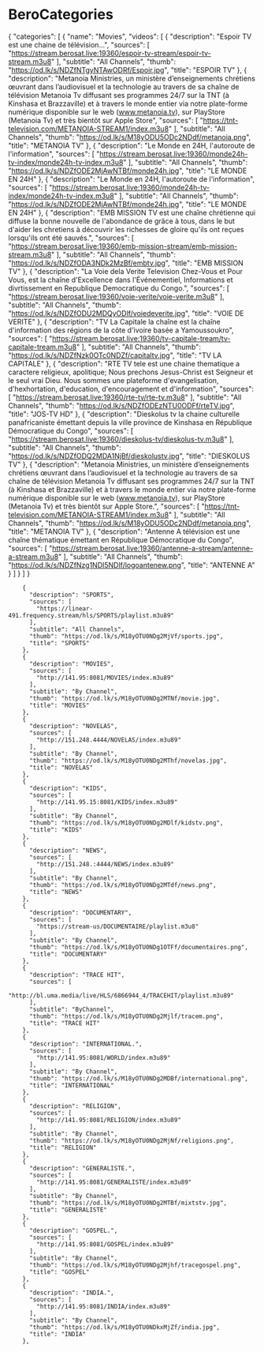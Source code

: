 # BeroCategories
{
  "categories": [
    {
      "name": "Movies",
      "videos": [
           {
          "description": "Espoir TV est une chaine de télévision...",
          "sources": [
            "https://stream.berosat.live:19360/espoir-tv-stream/espoir-tv-stream.m3u8"
          ],
          "subtitle": "All Channels",
          "thumb": "https://od.lk/s/NDZfNTgyNTAwODRf/Espoir.jpg",
          "title": "ESPOIR TV"
        },
        {
          "description": "Metanoia Ministries, un ministère d’enseignements chrétiens œuvrant dans l’audiovisuel et la technologie au travers de sa chaîne de télévision Metanoia Tv diffusant ses programmes 24/7 sur la TNT (à Kinshasa et Brazzaville) et à travers le monde entier via notre plate-forme numérique disponible sur le web (www.metanoia.tv), sur PlayStore (Metanoia Tv) et très bientôt sur Apple Store",
          "sources": [
            "https://tnt-television.com/METANOIA-STREAM1/index.m3u8"
          ],
          "subtitle": "All Channels",
          "thumb": "https://od.lk/s/M18yODU5ODc2NDdf/metanoia.png",
          "title": "METANOIA TV"
        },
        {
          "description": "Le Monde en 24H, l'autoroute de l'information",
          "sources": [
            "https://stream.berosat.live:19360/monde24h-tv-index/monde24h-tv-index.m3u8"
          ],
          "subtitle": "All Channels",
          "thumb": "https://od.lk/s/NDZfODE2MjAwNTBf/monde24h.jpg",
          "title": "LE MONDE EN 24H"
        },
        {
          "description": "Le Monde en 24H, l'autoroute de l'information",
          "sources": [
            "https://stream.berosat.live:19360/monde24h-tv-index/monde24h-tv-index.m3u8"
          ],
          "subtitle": "All Channels",
          "thumb": "https://od.lk/s/NDZfODE2MjAwNTBf/monde24h.jpg",
          "title": "LE MONDE EN 24H"
        },
        {
          "description": "EMB MISSION TV est une chaîne chrétienne qui diffuse la bonne nouvelle de l'abondance de grâce à tous, dans le but d'aider les chretiens à découvrir les richesses de gloire qu'ils ont reçues lorsqu'ils ont été sauvés.",
          "sources": [
            "https://stream.berosat.live:19360/emb-mission-stream/emb-mission-stream.m3u8"
          ],
          "subtitle": "All Channels",
          "thumb": "https://od.lk/s/NDZfODA3NDk2MzBf/embtv.jpg",
          "title": "EMB MISSION TV"
        },
         {
          "description": "La Voie dela Verite Television Chez-Vous et Pour Vous, est la chaîne d'Excellence dans l'Événementiel, Informations et divrtissement en Republique Democratique du Congo.",
          "sources": [
            "https://stream.berosat.live:19360/voie-verite/voie-verite.m3u8"
          ],
          "subtitle": "All Channels",
          "thumb": "https://od.lk/s/NDZfODU2MDQyODlf/voiedeverite.jpg",
          "title": "VOIE DE VERITE"
        },
        {
          "description": "TV La Capitale la chaîne est la chaîne d'information des régions de la côte d'ivoire basée a Yamoussoukro",
          "sources": [
            "https://stream.berosat.live:19360/tv-capitale-tream/tv-capitale-tream.m3u8"
          ],
          "subtitle": "All Channels",
          "thumb": "https://od.lk/s/NDZfNzk0OTc0NDZf/capitaltv.jpg",
          "title": "TV LA CAPITALE"
        },
         {
          "description": "RTE TV tele est une chaine thematique a caractere religieux, apolitique; Nous prechons Jesus-Christ est Seigneur et le seul vrai Dieu. Nous sommes une plateforme d'evangelisation, d'hexhortation, d'education, d'encouragement et d'information",
          "sources": [
            "https://stream.berosat.live:19360/rte-tv/rte-tv.m3u8"
          ],
          "subtitle": "All Channels",
          "thumb": "https://od.lk/s/NDZfODEzNTU0ODFf/rteTV.jpg",
          "title": "JOS-TV HD"
        },
        {
          "description": "Dieskolus tv la chaine culturelle panafricaniste émettant depuis la ville province de Kinshasa en République Démocratique du Congo",
          "sources": [
            "https://stream.berosat.live:19360/dieskolus-tv/dieskolus-tv.m3u8"
          ],
          "subtitle": "All Channels",
          "thumb": "https://od.lk/s/NDZfODQ2MDA1NjBf/dieskolustv.jpg",
          "title": "DIESKOLUS TV"
        },
         {
          "description": "Metanoia Ministries, un ministère d’enseignements chrétiens œuvrant dans l’audiovisuel et la technologie au travers de sa chaîne de télévision Metanoia Tv diffusant ses programmes 24/7 sur la TNT (à Kinshasa et Brazzaville) et à travers le monde entier via notre plate-forme numérique disponible sur le web (www.metanoia.tv), sur PlayStore (Metanoia Tv) et très bientôt sur Apple Store.",
          "sources": [
            "https://tnt-television.com/METANOIA-STREAM1/index.m3u8"
          ],
          "subtitle": "All Channels",
          "thumb": "https://od.lk/s/M18yODU5ODc2NDdf/metanoia.png",
          "title": "METANOIA TV"
        },
         {
          "description": "Antenne A télévision est une chaîne thématique émettant en République Démocratique du Congo",
          "sources": [
            "https://stream.berosat.live:19360/antenne-a-stream/antenne-a-stream.m3u8"
          ],
          "subtitle": "All Channels",
          "thumb": "https://od.lk/s/NDZfNzg1NDI5NDlf/logoantenew.png",
          "title": "ANTENNE A"
        }
      ]
    }
  ]
}



      
        {
          "description": "SPORTS",
          "sources": [
            "https://linear-491.frequency.stream/hls/SPORTS/playlist.m3u89"
          ],
          "subtitle": "All Channels",
          "thumb": "https://od.lk/s/M18yOTU0NDg2MjVf/sports.jpg",
          "title": "SPORTS"
        },
        {
          "description": "MOVIES",
          "sources": [
            "http://141.95:8081/MOVIES/index.m3u89"
          ],
          "subtitle": "By Channel",
          "thumb": "https://od.lk/s/M18yOTU0NDg2MTNf/movie.jpg",
          "title": "MOVIES"
        },
        {
          "description": "NOVELAS",
          "sources": [
            "http://151.248.4444/NOVELAS/index.m3u89"
          ],
          "subtitle": "By Channel",
          "thumb": "https://od.lk/s/M18yOTU0NDg2MThf/novelas.jpg",
          "title": "NOVELAS"
        },
        {
          "description": "KIDS",
          "sources": [
            "http://141.95.15:8081/KIDS/index.m3u89"
          ],
          "subtitle": "By Channel",
          "thumb": "https://od.lk/s/M18yOTU0NDg2MDlf/kidstv.png",
          "title": "KIDS"
        },
        {
          "description": "NEWS",
          "sources": [
            "http://151.248.:4444/NEWS/index.m3u89"
          ],
          "subtitle": "By Channel",
          "thumb": "https://od.lk/s/M18yOTU0NDg2MTdf/news.png",
          "title": "NEWS"
        },
        {
          "description": "DOCUMENTARY",
          "sources": [
            "https://stream-us/DOCUMENTAIRE/playlist.m3u8"
          ],
          "subtitle": "By Channel",
          "thumb": "https://od.lk/s/M18yOTU0NDg1OTFf/documentaires.png",
          "title": "DOCUMENTARY"
        },
        {
          "description": "TRACE HIT",
          "sources": [
            "http://bl.uma.media/live/HLS/6866944_4/TRACEHIT/playlist.m3u89"
          ],
          "subtitle": "ByChannel",
          "thumb": "https://od.lk/s/M18yOTU0NDg2Mjlf/tracem.png",
          "title": "TRACE HIT"
        },
        {
          "description": "INTERNATIONAL.",
          "sources": [
            "http://141.95:8081/WORLD/index.m3u89"
          ],
          "subtitle": "By Channel",
          "thumb": "https://od.lk/s/M18yOTU0NDg2MDBf/international.png",
          "title": "INTERNATIONAL"
        },
        {
          "description": "RELIGION",
          "sources": [
            "http://141.95:8081/RELIGION/index.m3u89"
          ],
          "subtitle": "By Channel",
          "thumb": "https://od.lk/s/M18yOTU0NDg2MjNf/religions.png",
          "title": "RELIGION"
        },
        {
          "description": "GENERALISTE.",
          "sources": [
            "http://141.95:8081/GENERALISTE/index.m3u89"
          ],
          "subtitle": "By Channel",
          "thumb": "https://od.lk/s/M18yOTU0NDg2MTBf/mixtstv.jpg",
          "title": "GENERALISTE"
        },
        {
          "description": "GOSPEL.",
          "sources": [
            "http://141.95:8081/GOSPEL/index.m3u89"
          ],
          "subtitle": "By Channel",
          "thumb": "https://od.lk/s/M18yOTU0NDg2Mjhf/tracegospel.png",
          "title": "GOSPEL"
        },
        {
          "description": "INDIA.",
          "sources": [
            "http://141.95:8081/INDIA/index.m3u89"
          ],
          "subtitle": "By Channel",
          "thumb": "https://od.lk/s/M18yOTU0NDkxMjZf/india.jpg",
          "title": "INDIA"
        },
       
   
